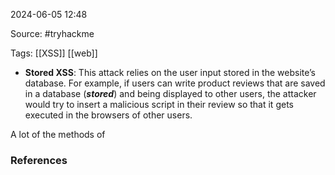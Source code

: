 
2024-06-05 12:48

Source: #tryhackme 

Tags: [[XSS]] [[web]]

- **Stored XSS**: This attack relies on the user input stored in the website’s database. For example, if users can write product reviews that are saved in a database (**_stored_**) and being displayed to other users, the attacker would try to insert a malicious script in their review so that it gets executed in the browsers of other users.

A lot of the methods of 














### References
